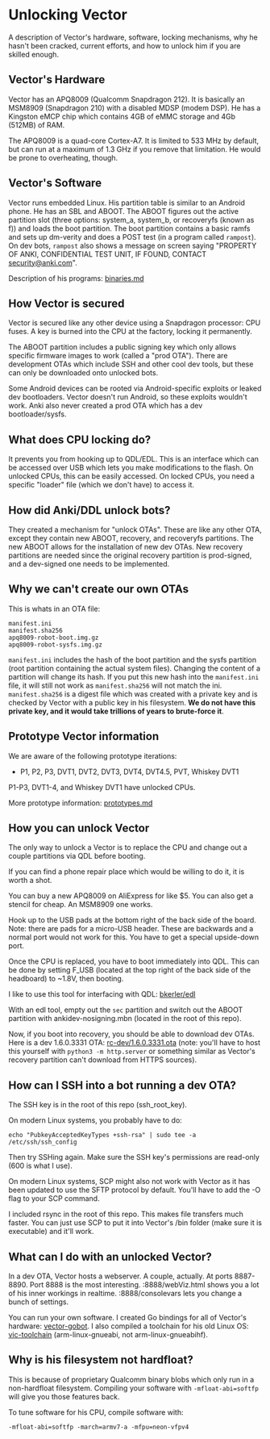 # Unlocking Vector

A description of Vector's hardware, software, locking mechanisms, why he hasn't been cracked, current efforts, and how to unlock him if you are skilled enough.

## Vector's Hardware

Vector has an APQ8009 (Qualcomm Snapdragon 212). It is basically an MSM8909 (Snapdragon 210) with a disabled MDSP (modem DSP). He has a Kingston eMCP chip which contains 4GB of eMMC storage and 4Gb (512MB) of RAM.

The APQ8009 is a quad-core Cortex-A7. It is limited to 533 MHz by default, but can run at a maximum of 1.3 GHz if you remove that limitation. He would be prone to overheating, though.

## Vector's Software

Vector runs embedded Linux. His partition table is similar to an Android phone. He has an SBL and ABOOT. The ABOOT figures out the active partition slot (three options: system_a, system_b, or recoveryfs (known as f)) and loads the boot partition. The boot partition contains a basic ramfs and sets up dm-verity and does a POST test (in a program called `rampost`). On dev bots, `rampost` also shows a message on screen saying "PROPERTY OF ANKI, CONFIDENTIAL TEST UNIT, IF FOUND, CONTACT security@anki.com".

Description of his programs: [binaries.md](/binaries.md)

## How Vector is secured

Vector is secured like any other device using a Snapdragon processor: CPU fuses. A key is burned into the CPU at the factory, locking it permanently.

The ABOOT partition includes a public signing key which only allows specific firmware images to work (called a "prod OTA"). There are development OTAs which include SSH and other cool dev tools, but these can only be downloaded onto unlocked bots.

Some Android devices can be rooted via Android-specific exploits or leaked dev bootloaders. Vector doesn't run Android, so these exploits wouldn't work. Anki also never created a prod OTA which has a dev bootloader/sysfs.

## What does CPU locking do?

It prevents you from hooking up to QDL/EDL. This is an interface which can be accessed over USB which lets you make modifications to the flash. On unlocked CPUs, this can be easily accessed. On locked CPUs, you need a specific "loader" file (which we don't have) to access it.

## How did Anki/DDL unlock bots?

They created a mechanism for "unlock OTAs". These are like any other OTA, except they contain new ABOOT, recovery, and recoveryfs partitions. The new ABOOT allows for the installation of new dev OTAs. New recovery partitions are needed since the original recovery partition is prod-signed, and a dev-signed one needs to be implemented.

## Why we can't create our own OTAs

This is whats in an OTA file:

```
manifest.ini
manifest.sha256
apq8009-robot-boot.img.gz
apq8009-robot-sysfs.img.gz
```

`manifest.ini` includes the hash of the boot partition and the sysfs partition (root partition containing the actual system files). Changing the content of a partition will change its hash. If you put this new hash into the `manifest.ini` file, it will still not work as `manifest.sha256` will not match the ini. `manifest.sha256` is a digest file which was created with a private key and is checked by Vector with a public key in his filesystem. **We do not have this private key, and it would take trillions of years to brute-force it**.

## Prototype Vector information

We are aware of the following prototype iterations:

-   P1, P2, P3, DVT1, DVT2, DVT3, DVT4, DVT4.5, PVT, Whiskey DVT1

P1-P3, DVT1-4, and Whiskey DVT1 have unlocked CPUs.

More prototype information: [prototypes.md](/prototypes.md)

## How you can unlock Vector

The only way to unlock a Vector is to replace the CPU and change out a couple partitions via QDL before booting.

If you can find a phone repair place which would be willing to do it, it is worth a shot.

You can buy a new APQ8009 on AliExpress for like $5. You can also get a stencil for cheap. An MSM8909 one works.

Hook up to the USB pads at the bottom right of the back side of the board. Note: there are pads for a micro-USB header. These are backwards and a normal port would not work for this. You have to get a special upside-down port.

Once the CPU is replaced, you have to boot immediately into QDL. This can be done by setting F_USB (located at the top right of the back side of the headboard) to ~1.8V, then booting. 

I like to use this tool for interfacing with QDL: [bkerler/edl](https://github.com/bkerler/edl)

With an edl tool, empty out the `sec` partition and switch out the ABOOT partition with ankidev-nosigning.mbn (located in the root of this repo).

Now, if you boot into recovery, you should be able to download dev OTAs. Here is a dev 1.6.0.3331 OTA: [rc-dev/1.6.0.3331.ota](https://web.archive.org/web/20220722212945/https://ota.global.anki-dev-services.com/vic/rc-dev/lo8awreh23498sf/full/1.6.0.3331.ota) (note: you'll have to host this yourself with `python3 -m http.server` or something similar as Vector's recovery partition can't download from HTTPS sources).

## How can I SSH into a bot running a dev OTA?

The SSH key is in the root of this repo (ssh_root_key).

On modern Linux systems, you probably have to do:

```
echo "PubkeyAcceptedKeyTypes +ssh-rsa" | sudo tee -a /etc/ssh/ssh_config
```

Then try SSHing again. Make sure the SSH key's permissions are read-only (600 is what I use).

On modern Linux systems, SCP might also not work with Vector as it has been updated to use the SFTP protocol by default. You'll have to add the -O flag to your SCP command.

I included rsync in the root of this repo. This makes file transfers much faster. You can just use SCP to put it into Vector's /bin folder (make sure it is executable) and it'll work.

## What can I do with an unlocked Vector?

In a dev OTA, Vector hosts a webserver. A couple, actually. At ports 8887-8890. Port 8888 is the most interesting. :8888/webViz.html shows you a lot of his inner workings in realtime. :8888/consolevars lets you change a bunch of settings.

You can run your own software. I created Go bindings for all of Vector's hardware: [vector-gobot](https://github.com/kercre123/vector-gobot). I also compiled a toolchain for his old Linux OS: [vic-toolchain](https://github.com/kercre123/vic-toolchain) (arm-linux-gnueabi, not arm-linux-gnueabihf).

## Why is his filesystem not hardfloat?

This is because of proprietary Qualcomm binary blobs which only run in a non-hardfloat filesystem. Compiling your software with `-mfloat-abi=softfp` will give you those features back.

To tune software for his CPU, compile software with:

`-mfloat-abi=softfp -march=armv7-a -mfpu=neon-vfpv4`